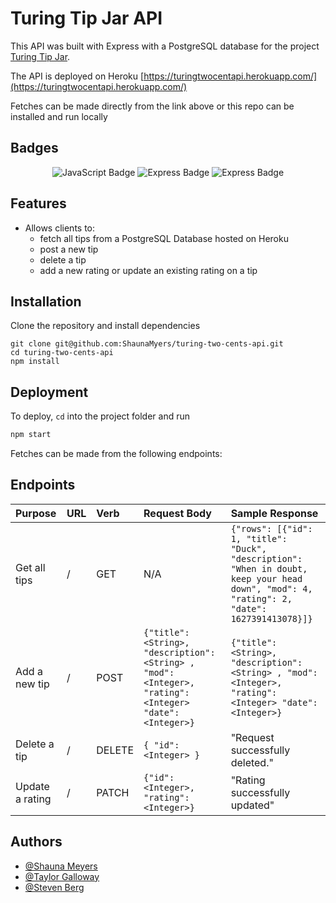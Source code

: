 # Turing Tip Jar API

This API was built with Express with a PostgreSQL database for the project [Turing Tip Jar](https://github.com/ShaunaMyers/turing-two-cents).

The API is deployed on Heroku [https://turingtwocentapi.herokuapp.com/](https://turingtwocentapi.herokuapp.com/)

Fetches can be made directly from the link above or this repo can be installed and run locally 

## Badges 

<p style="text-align: center;"> 
    <img alt="JavaScript Badge" src="https://img.shields.io/badge/JavaScript-F7DF1E?logo=javascript&logoColor=000&style=flat-square" />
    <img alt="Express Badge" src="https://img.shields.io/badge/Express-000?logo=express&logoColor=fff&style=flat-square" />
    <img alt="Express Badge" src="https://img.shields.io/badge/PostgreSQL-4169e1?logo=postgresql&logoColor=000&style=flat-square" />
</p>


## Features

- Allows clients to: 
  - fetch all tips from a PostgreSQL Database hosted on Heroku 
  - post a new tip
  - delete a tip
  - add a new rating or update an existing rating on a tip
  
## Installation

Clone the repository and install dependencies

```szh 
git clone git@github.com:ShaunaMyers/turing-two-cents-api.git
cd turing-two-cents-api
npm install 
```

## Deployment

To deploy, `cd` into the project folder and run

```zsh
npm start
``` 

Fetches can be made from the following endpoints: 

## Endpoints

| Purpose   | URL      | Verb   | Request Body | Sample Response |
| :-------- | :------- | :------- | :------------ | :------------ |
| Get all tips | / | GET |  N/A | `{"rows": [{"id": 1, "title": "Duck", "description": "When in doubt, keep your head down", "mod": 4, "rating": 2, "date": 1627391413078}]}` |
| Add a new tip | / | POST |  `{"title": <String>, "description": <String> , "mod": <Integer>, "rating": <Integer> "date": <Integer>}` | `{"title": <String>, "description": <String> , "mod": <Integer>, "rating": <Integer> "date": <Integer>}` |
| Delete a tip | / | DELETE | `{ "id": <Integer> }` | "Request successfully deleted." |
| Update a rating | / | PATCH | `{"id": <Integer>, "rating": <Integer>}` | "Rating successfully updated" |

## Authors

- [@Shauna Meyers](https://github.com/ShaunaMyers)  
- [@Taylor Galloway](https://github.com/tylrs)
- [@Steven Berg](https://github.com/saberg1)
